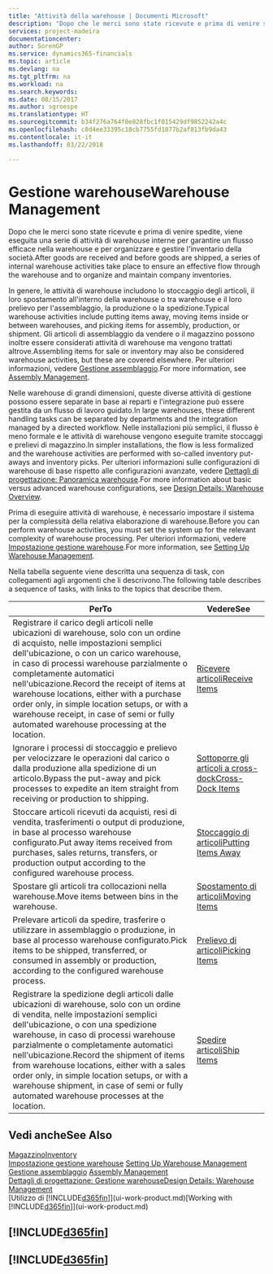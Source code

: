 ```yaml
---
title: "Attività della warehouse | Documenti Microsoft"
description: "Dopo che le merci sono state ricevute e prima di venire spedite, viene eseguita una serie di attività di warehouse interne per garantire un flusso efficace nella warehouse e per organizzare e gestire l'inventario della società."
services: project-madeira
documentationcenter: 
author: SorenGP
ms.service: dynamics365-financials
ms.topic: article
ms.devlang: na
ms.tgt_pltfrm: na
ms.workload: na
ms.search.keywords: 
ms.date: 08/15/2017
ms.author: sgroespe
ms.translationtype: HT
ms.sourcegitcommit: b34f276a764f0e828fbc1f015429df9852242a4c
ms.openlocfilehash: c8d4ee33395c18cb7755fd1877b2af813fb9da43
ms.contentlocale: it-it
ms.lasthandoff: 03/22/2018

---
```

# <a name="warehouse-management"></a><span data-ttu-id="6a398-103">Gestione warehouse</span><span class="sxs-lookup"><span data-stu-id="6a398-103">Warehouse Management</span></span>
<span data-ttu-id="6a398-104">Dopo che le merci sono state ricevute e prima di venire spedite, viene eseguita una serie di attività di warehouse interne per garantire un flusso efficace nella warehouse e per organizzare e gestire l'inventario della società.</span><span class="sxs-lookup"><span data-stu-id="6a398-104">After goods are received and before goods are shipped, a series of internal warehouse activities take place to ensure an effective flow through the warehouse and to organize and maintain company inventories.</span></span>

<span data-ttu-id="6a398-105">In genere, le attività di warehouse includono lo stoccaggio degli articoli, il loro spostamento all'interno della warehouse o tra warehouse e il loro prelievo per l'assemblaggio, la produzione o la spedizione.</span><span class="sxs-lookup"><span data-stu-id="6a398-105">Typical warehouse activities include putting items away, moving items inside or between warehouses, and picking items for assembly, production, or shipment.</span></span> <span data-ttu-id="6a398-106">Gli articoli di assemblaggio da vendere o il magazzino possono inoltre essere considerati attività di warehouse ma vengono trattati altrove.</span><span class="sxs-lookup"><span data-stu-id="6a398-106">Assembling items for sale or inventory may also be considered warehouse activities, but these are covered elsewhere.</span></span> <span data-ttu-id="6a398-107">Per ulteriori informazioni, vedere [Gestione assemblaggio](assembly-assemble-items.md).</span><span class="sxs-lookup"><span data-stu-id="6a398-107">For more information, see [Assembly Management](assembly-assemble-items.md).</span></span>  

<span data-ttu-id="6a398-108">Nelle warehouse di grandi dimensioni, queste diverse attività di gestione possono essere separate in base ai reparti e l'integrazione può essere gestita da un flusso di lavoro guidato.</span><span class="sxs-lookup"><span data-stu-id="6a398-108">In large warehouses, these different handling tasks can be separated by departments and the integration managed by a directed workflow.</span></span> <span data-ttu-id="6a398-109">Nelle installazioni più semplici, il flusso è meno formale e le attività di warehouse vengono eseguite tramite stoccaggi e prelievi di magazzino.</span><span class="sxs-lookup"><span data-stu-id="6a398-109">In simpler installations, the flow is less formalized and the warehouse activities are performed with so-called inventory put-aways and inventory picks.</span></span> <span data-ttu-id="6a398-110">Per ulteriori informazioni sulle configurazioni di warehouse di base rispetto alle configurazioni avanzate, vedere [Dettagli di progettazione: Panoramica warehouse](design-details-warehouse-overview.md).</span><span class="sxs-lookup"><span data-stu-id="6a398-110">For more information about basic versus advanced warehouse configurations, see [Design Details: Warehouse Overview](design-details-warehouse-overview.md).</span></span>

<span data-ttu-id="6a398-111">Prima di eseguire attività di warehouse, è necessario impostare il sistema per la complessità della relativa elaborazione di warehouse.</span><span class="sxs-lookup"><span data-stu-id="6a398-111">Before you can perform warehouse activities, you must set the system up for the relevant complexity of warehouse processing.</span></span> <span data-ttu-id="6a398-112">Per ulteriori informazioni, vedere [Impostazione gestione warehouse](warehouse-setup-warehouse.md).</span><span class="sxs-lookup"><span data-stu-id="6a398-112">For more information, see [Setting Up Warehouse Management](warehouse-setup-warehouse.md).</span></span>

 <span data-ttu-id="6a398-113">Nella tabella seguente viene descritta una sequenza di task, con collegamenti agli argomenti che li descrivono.</span><span class="sxs-lookup"><span data-stu-id="6a398-113">The following table describes a sequence of tasks, with links to the topics that describe them.</span></span>   

|<span data-ttu-id="6a398-114">**Per**</span><span class="sxs-lookup"><span data-stu-id="6a398-114">**To**</span></span>|<span data-ttu-id="6a398-115">**Vedere**</span><span class="sxs-lookup"><span data-stu-id="6a398-115">**See**</span></span>|  
|------------|-------------|  
|<span data-ttu-id="6a398-116">Registrare il carico degli articoli nelle ubicazioni di warehouse, solo con un ordine di acquisto, nelle impostazioni semplici dell'ubicazione, o con un carico warehouse, in caso di processi warehouse parzialmente o completamente automatici nell'ubicazione.</span><span class="sxs-lookup"><span data-stu-id="6a398-116">Record the receipt of items at warehouse locations, either with a purchase order only, in simple location setups, or with a warehouse receipt, in case of semi or fully automated warehouse processing at the location.</span></span>|[<span data-ttu-id="6a398-117">Ricevere articoli</span><span class="sxs-lookup"><span data-stu-id="6a398-117">Receive Items</span></span>](warehouse-how-receive-items.md)|
|<span data-ttu-id="6a398-118">Ignorare i processi di stoccaggio e prelievo per velocizzare le operazioni dal carico o dalla produzione alla spedizione di un articolo.</span><span class="sxs-lookup"><span data-stu-id="6a398-118">Bypass the put-away and pick processes to expedite an item straight from receiving or production to shipping.</span></span>|[<span data-ttu-id="6a398-119">Sottoporre gli articoli a cross-dock</span><span class="sxs-lookup"><span data-stu-id="6a398-119">Cross-Dock Items</span></span>](warehouse-how-to-cross-dock-items.md)|    
|<span data-ttu-id="6a398-120">Stoccare articoli ricevuti da acquisti, resi di vendita, trasferimenti o output di produzione, in base al processo warehouse configurato.</span><span class="sxs-lookup"><span data-stu-id="6a398-120">Put away items received from purchases, sales returns, transfers, or production output according to the configured warehouse process.</span></span>|[<span data-ttu-id="6a398-121">Stoccaggio di articoli</span><span class="sxs-lookup"><span data-stu-id="6a398-121">Putting Items Away</span></span>](warehouse-put-away-items.md)|
|<span data-ttu-id="6a398-122">Spostare gli articoli tra collocazioni nella warehouse.</span><span class="sxs-lookup"><span data-stu-id="6a398-122">Move items between bins in the warehouse.</span></span>|[<span data-ttu-id="6a398-123">Spostamento di articoli</span><span class="sxs-lookup"><span data-stu-id="6a398-123">Moving Items</span></span>](warehouse-move-items.md)|
|<span data-ttu-id="6a398-124">Prelevare articoli da spedire, trasferire o utilizzare in assemblaggio o produzione, in base al processo warehouse configurato.</span><span class="sxs-lookup"><span data-stu-id="6a398-124">Pick items to be shipped, transferred, or consumed in assembly or production, according to the configured warehouse process.</span></span>|[<span data-ttu-id="6a398-125">Prelievo di articoli</span><span class="sxs-lookup"><span data-stu-id="6a398-125">Picking Items</span></span>](warehouse-pick-items.md)|
|<span data-ttu-id="6a398-126">Registrare la spedizione degli articoli dalle ubicazioni di warehouse, solo con un ordine di vendita, nelle impostazioni semplici dell'ubicazione, o con una spedizione warehouse, in caso di processi warehouse parzialmente o completamente automatici nell'ubicazione.</span><span class="sxs-lookup"><span data-stu-id="6a398-126">Record the shipment of items from warehouse locations, either with a sales order only, in simple location setups, or with a warehouse shipment, in case of semi or fully automated warehouse processes at the location.</span></span>|[<span data-ttu-id="6a398-127">Spedire articoli</span><span class="sxs-lookup"><span data-stu-id="6a398-127">Ship Items</span></span>](warehouse-how-ship-items.md)|  

## <a name="see-also"></a><span data-ttu-id="6a398-128">Vedi anche</span><span class="sxs-lookup"><span data-stu-id="6a398-128">See Also</span></span>  
[<span data-ttu-id="6a398-129">Magazzino</span><span class="sxs-lookup"><span data-stu-id="6a398-129">Inventory</span></span>](inventory-manage-inventory.md)  
<span data-ttu-id="6a398-130">[Impostazione gestione warehouse](warehouse-setup-warehouse.md)   </span><span class="sxs-lookup"><span data-stu-id="6a398-130">[Setting Up Warehouse Management](warehouse-setup-warehouse.md)   </span></span>  
<span data-ttu-id="6a398-131">[Gestione assemblaggio](assembly-assemble-items.md)  </span><span class="sxs-lookup"><span data-stu-id="6a398-131">[Assembly Management](assembly-assemble-items.md)  </span></span>  
[<span data-ttu-id="6a398-132">Dettagli di progettazione: Gestione warehouse</span><span class="sxs-lookup"><span data-stu-id="6a398-132">Design Details: Warehouse Management</span></span>](design-details-warehouse-management.md)  
<span data-ttu-id="6a398-133">[Utilizzo di [!INCLUDE[d365fin](includes/d365fin_md.md)]](ui-work-product.md)</span><span class="sxs-lookup"><span data-stu-id="6a398-133">[Working with [!INCLUDE[d365fin](includes/d365fin_md.md)]](ui-work-product.md)</span></span>  

## [!INCLUDE[d365fin](includes/free_trial_md.md)]  
## [!INCLUDE[d365fin](includes/training_link_md.md)]

